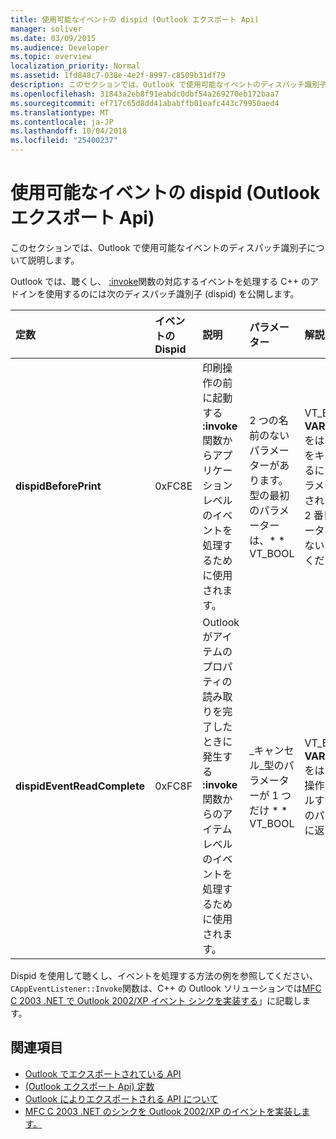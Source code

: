 ```yaml
---
title: 使用可能なイベントの dispid (Outlook エクスポート Api)
manager: soliver
ms.date: 03/09/2015
ms.audience: Developer
ms.topic: overview
localization_priority: Normal
ms.assetid: 1fd848c7-038e-4e2f-8997-c8509b31df79
description: このセクションでは、Outlook で使用可能なイベントのディスパッチ識別子について説明します。
ms.openlocfilehash: 31843a2eb8f91eabdc0dbf54a269270eb172baa7
ms.sourcegitcommit: ef717c65d8dd41ababffb01eafc443c79950aed4
ms.translationtype: MT
ms.contentlocale: ja-JP
ms.lasthandoff: 10/04/2018
ms.locfileid: "25400237"
---
```

# <a name="available-events-and-their-dispids-outlook-exported-apis"></a>使用可能なイベントの dispid (Outlook エクスポート Api)

このセクションでは、Outlook で使用可能なイベントのディスパッチ識別子について説明します。
  
Outlook では、聴くし、 [:invoke](https://docs.microsoft.com/previous-versions/windows/desktop/api/oaidl/nf-oaidl-idispatch-invoke)関数の対応するイベントを処理する C++ のアドインを使用するのには次のディスパッチ識別子 (dispid) を公開します。 
  
|**定数**|**イベントの Dispid**|**説明**|**パラメーター**|**解説**|
|:-----|:-----|:-----|:-----|:-----|
|**dispidBeforePrint** <br/> |0xFC8E  <br/> |印刷操作の前に起動する **:invoke**関数からアプリケーション レベルのイベントを処理するために使用されます。  <br/> | 2 つの名前のないパラメーターがあります。  <br/>  型の最初のパラメーターは、* * VT_BOOL|VT_BREF *。 **VARIANT_TRUE**をは、イベントをキャンセルするには、このパラメーターに返されます。  <br/>  2 番目のパラメーターは使用しない、無視してください。  <br/> |この dispid は、Outlook 2010 以降に使用できます。  <br/> |
|**dispidEventReadComplete** <br/> |0xFC8F  <br/> |Outlook がアイテムのプロパティの読み取りを完了したときに発生する **:invoke**関数からのアイテム レベルのイベントを処理するために使用されます。  <br/> |_キャンセル_型のパラメーターが 1 つだけ * * VT_BOOL|VT_BREF *。 **VARIANT_TRUE**をは、読み取り操作をキャンセルするには、このパラメーターに返されます。  <br/> |この dispid は、Outlook 2010 以降に使用できます。  <br/> このイベントは、 **IExchExtMessageEvents::OnReadComplete**では、Exchange クライアント拡張機能 (ECE) のイベントに対応しも**ReadComplete**イベントに追加されたオブジェクト モデルに Outlook 2013 以降です。  <br/> |
   
Dispid を使用して聴くし、イベントを処理する方法の例を参照してください、`CAppEventListener::Invoke`関数は、C++ の Outlook ソリューションでは[MFC C 2003 .NET で Outlook 2002/XP イベント シンクを実装する](https://www.codeproject.com/Articles/4230/Implementing-Outlook-2002-XP-Event-Sinks-in-MFC-C)」に記載します。
  
## <a name="see-also"></a>関連項目

- [Outlook でエクスポートされている API](outlook-exported-apis.md)
- [(Outlook エクスポート Api) 定数](constants-outlook-exported-apis.md)
- [Outlook によりエクスポートされる API について](about-apis-exported-by-outlook.md)
- [MFC C 2003 .NET のシンクを Outlook 2002/XP のイベントを実装します。](https://www.codeproject.com/Articles/4230/Implementing-Outlook-2002-XP-Event-Sinks-in-MFC-C)

